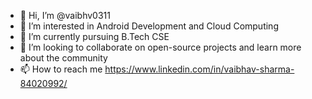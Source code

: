 - 👋 Hi, I’m @vaibhv0311
- 👀 I’m interested in Android Development and Cloud Computing
- 🌱 I’m currently pursuing B.Tech CSE
- 💞️ I’m looking to collaborate on open-source projects and learn more about the community
- 📫 How to reach me 
  https://www.linkedin.com/in/vaibhav-sharma-84020992/

<!---
vaibhv0311/vaibhv0311 is a ✨ special ✨ repository because its `README.md` (this file) appears on your GitHub profile.
You can click the Preview link to take a look at your changes.
--->
